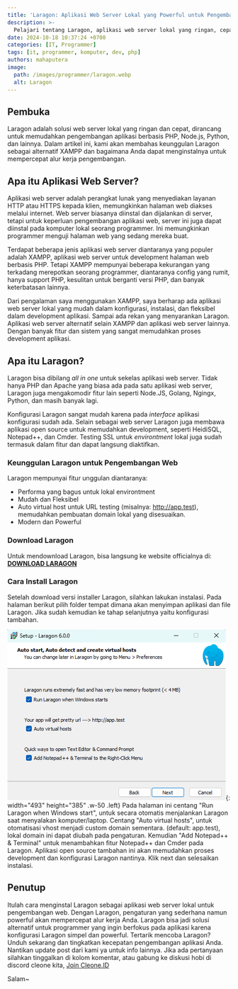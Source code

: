 ```yaml
---
title: 'Laragon: Aplikasi Web Server Lokal yang Powerful untuk Pengembangan PHP, Node.js, dan Lainnya'
description: >-
  Pelajari tentang Laragon, aplikasi web server lokal yang ringan, cepat, dan powerful untuk pengembangan PHP, Node.js, Python, dan lainnya.
date: 2024-10-18 10:37:24 +0700
categories: [IT, Programmer]
tags: [it, programmer, komputer, dev, php]
authors: mahaputera
image:
  path: /images/programmer/laragon.webp
  alt: Laragon
---
```


## Pembuka
Laragon adalah solusi web server lokal yang ringan dan cepat, dirancang untuk memudahkan pengembangan aplikasi berbasis PHP, Node.js, Python, dan lainnya. Dalam artikel ini, kami akan membahas keunggulan Laragon sebagai alternatif XAMPP dan bagaimana Anda dapat menginstalnya untuk mempercepat alur kerja pengembangan.

## Apa itu Aplikasi Web Server?
Aplikasi web server adalah perangkat lunak yang menyediakan layanan HTTP atau HTTPS kepada klien, memungkinkan halaman web diakses melalui internet.
Web server biasanya diinstal dan dijalankan di server, tetapi untuk keperluan pengembangan aplikasi web, server ini juga dapat diinstal pada komputer lokal seorang programmer. Ini memungkinkan programmer menguji halaman web yang sedang mereka buat.

Terdapat beberapa jenis aplikasi web server diantaranya yang populer adalah XAMPP, aplikasi web server untuk development halaman web berbasis PHP. Tetapi XAMPP mempunyai beberapa kekurangan yang terkadang merepotkan seorang programmer, diantaranya config yang rumit, hanya support PHP, kesulitan untuk berganti versi PHP, dan banyak keterbatasan lainnya.

Dari pengalaman saya menggunakan XAMPP, saya berharap ada aplikasi web server lokal yang mudah dalam konfigurasi, instalasi, dan fleksibel dalam development aplikasi. Sampai ada rekan yang menyarankan Laragon. 
Aplikasi web server alternatif selain XAMPP dan aplikasi web server lainnya. Dengan banyak fitur dan sistem yang sangat memudahkan proses development aplikasi.

## Apa itu Laragon?
Laragon bisa dibilang _all in one_ untuk sekelas aplikasi web server. Tidak hanya PHP dan Apache yang biasa ada pada satu aplikasi web server, Laragon juga mengakomodir fitur lain seperti Node.JS, Golang, Ngingx, Python, dan masih banyak lagi.

Konfigurasi Laragon sangat mudah karena pada _interface_ aplikasi konfigurasi sudah ada. Selain sebagai web server Laragon juga membawa aplikasi open source untuk memudahkan development, seperti HeidiSQL, Notepad++, dan Cmder. Testing SSL untuk _environtment_ lokal juga sudah termasuk dalam fitur dan dapat langsung diaktifkan.

### Keunggulan Laragon untuk Pengembangan Web
Laragon mempunyai fitur unggulan diantaranya:
- Performa yang bagus untuk lokal environtment
- Mudah dan Fleksibel
- Auto virtual host untuk URL testing (misalnya: http://app.test), memudahkan pembuatan domain lokal yang disesuaikan.
- Modern dan Powerful

### Download Laragon
Untuk mendownload Laragon, bisa langsung ke website officialnya di: [**DOWNLOAD LARAGON**][laragon]

### Cara Install Laragon

Setelah download versi installer Laragon, silahkan lakukan instalasi. Pada halaman berikut pilih folder tempat dimana akan menyimpan aplikasi dan file Laragon.
Jika sudah kemudian ke tahap selanjutnya yaitu konfigurasi tambahan.

![Install Laragon](/posts/20241018/install_laragon2.png){: width="493" height="385" .w-50 .left}
Pada halaman ini centang "Run Laragon when Windows start", untuk secara otomatis menjalankan Laragon saat menyalakan komputer/laptop. Centang "Auto virtual hosts", untuk otomatisasi vhost menjadi custom domain sementara. (default: app.test), lokal domain ini dapat diubah pada pengaturan.
Kemudian "Add Notepad++ & Terminal" untuk menambahkan fitur Notepad++ dan Cmder pada Laragon. Aplikasi open source tambahan ini akan memudahkan proses development dan konfigurasi Laragon nantinya. Klik next dan selesaikan instalasi.

## Penutup
Itulah cara menginstal Laragon sebagai aplikasi web server lokal untuk pengembangan web. Dengan Laragon, pengaturan yang sederhana namun powerful akan mempercepat alur kerja Anda. Laragon bisa jadi solusi alternatif untuk programmer yang ingin berfokus pada aplikasi karena konfigurasi Laragon simpel dan powerful.
Tertarik mencoba Laragon? Unduh sekarang dan tingkatkan kecepatan pengembangan aplikasi Anda. Nantikan update post dari kami ya untuk info lainnya. Jika ada pertanyaan silahkan tinggalkan di kolom komentar, atau gabung ke diskusi hobi di discord cleone kita, [Join Cleone.ID][cleone.id]

Salam~

[cleone.id]: https://discord.gg/cleone
[laragon]: https://laragon.org/download/




